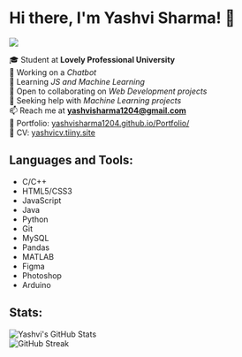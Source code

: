 # Hi there, I'm Yashvi Sharma! 👋

![](https://komarev.com/ghpvc/?username=yashvisharma1204&color=yellow)

🎓 Student at **Lovely Professional University**  
🔬 Working on a *Chatbot*  
🌱 Learning *JS and Machine Learning*  
👯 Open to collaborating on *Web Development projects*  
🤝 Seeking help with *Machine Learning projects*  
📫 Reach me at **yashvisharma1204@gmail.com**  
🔗 Portfolio: [yashvisharma1204.github.io/Portfolio/](https://yashvisharma1204.github.io/Portfolio/)  
📄 CV: [yashvicv.tiiny.site](https://yashvicv.tiiny.site)  

## Languages and Tools:
- C/C++
- HTML5/CSS3
- JavaScript
- Java
- Python
- Git
- MySQL
- Pandas
- MATLAB
- Figma
- Photoshop
- Arduino

## Stats:
![Yashvi's GitHub Stats](https://github-readme-stats.vercel.app/api?username=Yashvisharma1204&theme=vision-friendly-dark&hide_border=true&include_all_commits=true&count_private=true)  
![GitHub Streak](https://github-readme-streak-stats.herokuapp.com/?user=Yashvisharma1204&theme=vision-friendly-dark&hide_border=true)
